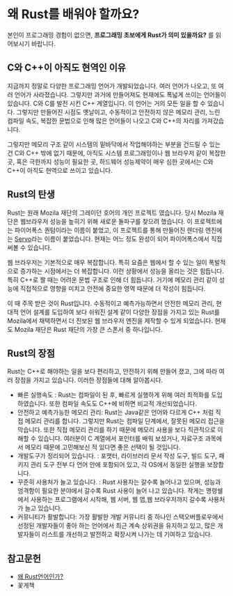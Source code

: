 # 왜 Rust를 배워야 할까요?

 본인이 프로그래밍 경험이 없으면, **프로그래밍 초보에게 Rust가 의미 있을까요?** 를 읽어보시기 바랍니다.

## C와 C++이 아직도 현역인 이유

 지금까지 정말로 다양한 프로그래밍 언어가 개발되었습니다.  여러 언어가 나오고, 또 여러 언어가 사라졌습니다. 그렇지만 과거에 만들어져도 현재에도 폭넓게 쓰이는 언어들이 있습니다. C와 C를 발전 시킨 C++ 계열입니다. 이 언어는 거의 모든 일을 할 수 있습니다. 그렇지만 만들어진 시점도 옛날이고,  수동적이고 안전하지 않은 메모리 관리, 느린 컴파일 속도, 복잡한 문법으로 인해 많은 언어들이 나오고 C와 C++의 자리를 가져갔습니다.

 그렇지만 메모리 구조 같이 시스템의 밑바닥에서 작업해야하는 부분을 건드릴 수 있는 건 C와 C++ 밖에 없기 때문에, 아직도 시스템 프로그래밍이나 웹 브라우저 같이 복잡한 곳, 혹은 극한까지 성능이 필요한 곳, 하드웨어 성능제약이 매우 심한 곳에서는 C와 C++이 아직도 현역으로 쓰이고 있습니다.

## Rust의 탄생

 Rust는 원래 Mozila 재단의 그레이던 호어의 개인 프로젝트 였습니다. 당시 Mozila 재단은 웹브라우저 성능을 높히기 위해 새로운 돌파구를 찾으려 했습니다. 이 프로젝트에는 파이어폭스 퀀텀이라는 이름이 붙었고, 이 프로젝트를 통해 만들어진 렌더링 엔진에는 [Servo](https://github.com/servo/servo)라는 이름이 붙었습니다. 현재는 어느 정도 완성이 되어 파이어폭스에서 직접 써볼 수 있습니다.

 웹 브라우저는 기본적으로 매우 복잡합니다. 특히 요즘은  웹에서 할 수 있는 일이 폭발적으로 증가하는 시점에서는 더 복잡합니다. 이런 상황에서 성능을 올리는 것은 힘듭니다.  특히 C++로 짤 때는 어려운 문법 구조로 인해 더 힘듭니다. 거기에 메모리 관리 같이 성능에 직접적으로 영향을 미치고 안전에 중요한 영역 때문에 더 작성이 힘듭니다.

 이 때 주목 받은 것이 Rust입니다. 수동적이고 예측가능하면서 안전한 메모리 관리, 현대적 언어 설계를 도입하여 보다 쉬워진 설계 같이 다양한 장점을 가지고 있는 Rust를  Mozila에서 채택하면서 더 진보된 웹 브라우저 엔진을 제작할 수 있게 되었습니다. 현재도 Mozila 재단은 Rust 재단의 가장 큰 스폰서 중 하나입니다.

## Rust의 장점

Rust는 C++로 해야하는 일을 보다 편리하고, 안전하기 위해 만들어 졌고, 그에 따라 여러 장점을 가지고 있습니다. 이러한 장점들에 대해 알아봅시다.

- 빠른 실행속도 : Rust는 컴파일이 된 후, 빠르게 실행하게 위해 여러 최적화를 도입하였습니다. 또한 컴파일 속도도 C++에 비하면 비교적 개선되었습니다.
- 안전하고 예측가능한 메모리 관리: Rust는 Java같은 언어와 다르게 C++ 처럼 직접 메모리 관리를 합니다. 그렇지만 Rust는 컴파일 단계에서, 잘못된 메모리 접근을 막습니다.  또한 직접 메모리 관리를 하기 때문에 메모리 사용을 보다 직관적으로 이해할 수 있습니다. 여러분이 C 계열에서 포인터를 배워 보셨거나, 자료구조 과목에서 메모리 때문에 고민해보신 적 있다면 좋은 선택이 될 것입니다.
- 개발도구가 정리되어 있습니다. : 포맷터, 라이브러리 문서 작성 도구, 빌드 도구, 패키지 관리 도구 전부 다 언어 안에 포함되어 있고, 각 OS에서 동일한 실행을 보장합니다.
- 꾸준히 사용처가 늘고 있습니다. : Rust 사용자는 갈수록 늘어나고 있으며, 성능과 엄격함이 필요한 분야에서 갈수록 Rust 사용이 늘어 나고 있습니다. 작게는 명령쉘에서 사용하는 프로그램에서 시작해, 웹 서버, 웹 앱,웹 브라우저까지 갈수록 사용처가 늘고 있습니다.
- 커뮤니티가 활발합니다: 가장 활발한 개발 커뮤니티 중 하나인 스택오버플로우에서 선정된 개발자들이 좋아 하는 언어에서 최근 계속 상위권을 유지하고 있고,  많은 개발자들이 러스트를 개선하고 발전하고 확장시켜 나가는 데 기여하고 있습니다.

## 참고문헌

- [왜 Rust언어인가?](https://medium.com/usingrust/%EC%99%9C-rust-%EC%96%B8%EC%96%B4%EC%9D%B8%EA%B0%80-78c5b43ee4a4)
- 꽃게책
